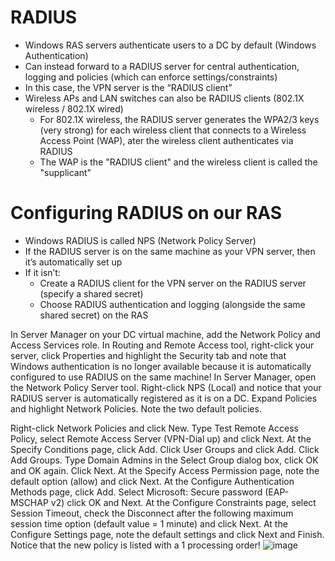 # RADIUS
- Windows RAS servers authenticate users to a DC by default (Windows Authentication)
- Can instead forward to a RADIUS server for central authentication, logging and policies (which can enforce settings/constraints)
- In this case, the VPN server is the “RADIUS client”
- Wireless APs and LAN switches can also be RADIUS clients (802.1X wireless / 802.1X wired) 
  - For 802.1X wireless, the RADIUS server generates the WPA2/3 keys (very strong) for each wireless client that connects to a Wireless Access Point (WAP), ater the wireless client authenticates via RADIUS
  - The WAP is the "RADIUS client" and the wireless client is called the "supplicant"

# Configuring RADIUS on our RAS
- Windows RADIUS is called NPS (Network Policy Server)
- If the RADIUS server is on the same machine as your VPN server, then it’s automatically set up
- If it isn’t:
  - Create a RADIUS client for the VPN server on the RADIUS server (specify a shared secret)
  - Choose RADIUS authentication and logging (alongside the same shared secret) on the RAS

In Server Manager on your DC virtual machine, add the Network Policy and Access Services role.
In Routing and Remote Access tool, right-click your server, click Properties and highlight the Security tab and note that Windows authentication is no longer available because it is automatically configured to use RADIUS on the same machine!
In Server Manager, open the Network Policy Server tool.
Right-click NPS (Local) and notice that your RADIUS server is automatically registered as it is on a DC.
Expand Policies and highlight Network Policies. Note the two default policies.

Right-click Network Policies and click New.
Type Test Remote Access Policy, select Remote Access Server (VPN-Dial up) and click Next.
At the Specify Conditions page, click Add. Click User Groups and click Add. Click Add Groups. Type Domain Admins in the Select Group dialog box, click OK and OK again. Click Next.
At the Specify Access Permission page, note the default option (allow) and click Next.
At the Configure Authentication Methods page, click Add. Select Microsoft: Secure password (EAP-MSCHAP v2) click OK and Next.
At the Configure Constraints page, select Session Timeout, check the Disconnect after the following maximum session time option (default value = 1 minute) and click Next. 
At the Configure Settings page, note the default settings and click Next and Finish. Notice that the new policy is listed with a 1 processing order!
![image](https://user-images.githubusercontent.com/40586970/170846607-885e6857-0dc9-4b79-b088-44df6d64de66.png)
